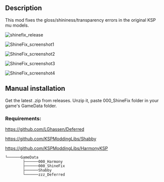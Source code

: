 ## Description

This mod fixes the gloss/shininess/transparency errors in the original KSP mu models.

![shinefix_release](https://github.com/user-attachments/assets/0dae5262-5557-4219-b294-3596d512debd)

![ShineFix_screenshot1](https://github.com/user-attachments/assets/4aa800f8-ace9-4360-bfc9-85128bf4951f)

![ShineFix_screenshot2](https://github.com/user-attachments/assets/a8844ac6-6131-43d6-8435-86ffe9be46eb)

![ShineFix_screenshot3](https://github.com/user-attachments/assets/1b9937a4-2cd4-4586-8505-e9e82645f1ce)

![ShineFix_screenshot4](https://github.com/user-attachments/assets/dcbd202d-1c96-491d-84b4-dca35ec236c0)


## Manual installation

Get the latest .zip from releases. Unzip it, paste 000_ShineFix folder in your game's GameData folder.

### Requirements: 

https://github.com/LGhassen/Deferred

https://github.com/KSPModdingLibs/Shabby

https://github.com/KSPModdingLibs/HarmonyKSP

```Kerbal Space Program
└──────GameData
		├──────000_Harmony
		├──────000_ShineFix
		├──────Shabby
		└──────zzz_Deferred

